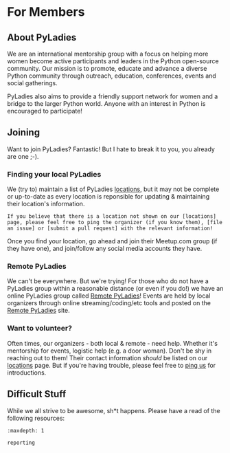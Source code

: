 # For Members

## About PyLadies

We are an international mentorship group with a focus on helping more women become active participants and leaders in the Python open-source community. Our mission is to promote, educate and advance a diverse Python community through outreach, education, conferences, events and social gatherings.

PyLadies also aims to provide a friendly support network for women and a bridge to the larger Python world. Anyone with an interest in Python is encouraged to participate!

## Joining

Want to join PyLadies? Fantastic!  But I hate to break it to you, you already are one ;-).

### Finding your local PyLadies

We (try to) maintain a list of PyLadies [locations], but it may not be complete or up-to-date as every location is reponsible for updating & maintaining their location's information.

```{important}
If you believe that there is a location not shown on our [locations] page, please feel free to ping the organizer (if you know them), [file an issue] or [submit a pull request] with the relevant information!
```

Once you find your location, go ahead and join their Meetup.com group (if they have one), and join/follow any social media accounts they have.

### Remote PyLadies

We can't be everywhere.  But we're trying!  For those who do not have a PyLadies group within a reasonable distance (or even if you do!) we have an online PyLadies group called [Remote PyLadies]!  Events are held by local organizers through online streaming/coding/etc tools and posted on the [Remote PyLadies] site.

### Want to volunteer?

Often times, our organizers - both local & remote - need help.  Whether it's mentorship for events, logistic help (e.g. a door woman).  Don't be shy in reaching out to them!  Their contact information *should* be listed on our [locations] page.  But if you're having trouble, please feel free to [ping us] for introductions.

## Difficult Stuff

While we all strive to be awesome, sh\*t happens.  Please have a read of the following resources:

```{toctree}
:maxdepth: 1

reporting
```

[file an issue]: https://github.com/pyladies/pyladies/issues/new
[locations]: http://www.pyladies.com/locations
[ping us]: mailto:info@pyladies.com
[remote pyladies]: http://remote.pyladies.com
[submit a pull request]: https://github.com/pyladies/pyladies/compare
